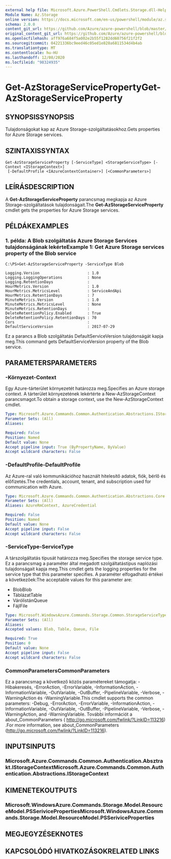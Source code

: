 ```yaml
---
external help file: Microsoft.Azure.PowerShell.Cmdlets.Storage.dll-Help.xml
Module Name: Az.Storage
online version: https://docs.microsoft.com/en-us/powershell/module/az.storage/get-azstorageserviceproperty
schema: 2.0.0
content_git_url: https://github.com/Azure/azure-powershell/blob/master/src/Storage/Storage.Management/help/Get-AzStorageServiceProperty.md
original_content_git_url: https://github.com/Azure/azure-powershell/blob/master/src/Storage/Storage.Management/help/Get-AzStorageServiceProperty.md
ms.openlocfilehash: aff976a684f5a002e2b55f1282dd60756f21f2f2
ms.sourcegitcommit: 04221336bc9eed46c05ed1e828a6811534d4b4ab
ms.translationtype: MT
ms.contentlocale: hu-HU
ms.lasthandoff: 12/08/2020
ms.locfileid: "98324935"
---
```

# <span data-ttu-id="48a9a-101">Get-AzStorageServiceProperty</span><span class="sxs-lookup"><span data-stu-id="48a9a-101">Get-AzStorageServiceProperty</span></span>

## <span data-ttu-id="48a9a-102">SYNOPSIS</span><span class="sxs-lookup"><span data-stu-id="48a9a-102">SYNOPSIS</span></span>
<span data-ttu-id="48a9a-103">Tulajdonságokat kap az Azure Storage-szolgáltatásokhoz.</span><span class="sxs-lookup"><span data-stu-id="48a9a-103">Gets properties for Azure Storage services.</span></span>

## <span data-ttu-id="48a9a-104">SZINTAXIS</span><span class="sxs-lookup"><span data-stu-id="48a9a-104">SYNTAX</span></span>

```
Get-AzStorageServiceProperty [-ServiceType] <StorageServiceType> [-Context <IStorageContext>]
 [-DefaultProfile <IAzureContextContainer>] [<CommonParameters>]
```

## <span data-ttu-id="48a9a-105">LEÍRÁS</span><span class="sxs-lookup"><span data-stu-id="48a9a-105">DESCRIPTION</span></span>
<span data-ttu-id="48a9a-106">A **Get-AzStorageServiceProperty** parancsmag megkapja az Azure Storage-szolgáltatások tulajdonságait.</span><span class="sxs-lookup"><span data-stu-id="48a9a-106">The **Get-AzStorageServiceProperty** cmdlet gets the properties for Azure Storage services.</span></span>

## <span data-ttu-id="48a9a-107">PÉLDÁK</span><span class="sxs-lookup"><span data-stu-id="48a9a-107">EXAMPLES</span></span>

### <span data-ttu-id="48a9a-108">1. példa: A Blob szolgáltatás Azure Storage Services tulajdonságának lekérte</span><span class="sxs-lookup"><span data-stu-id="48a9a-108">Example 1: Get  Azure Storage services property of the Blob service</span></span>
```
C:\PS>Get-AzStorageServiceProperty -ServiceType Blob

Logging.Version                     : 1.0
Logging.LoggingOperations           : None
Logging.RetentionDays               : 
HourMetrics.Version                 : 1.0
HourMetrics.MetricsLevel            : ServiceAndApi
HourMetrics.RetentionDays           : 7
MinuteMetrics.Version               : 1.0
MinuteMetrics.MetricsLevel          : None
MinuteMetrics.RetentionDays         : 
DeleteRetentionPolicy.Enabled       : True
DeleteRetentionPolicy.RetentionDays : 70
Cors                                : 
DefaultServiceVersion               : 2017-07-29
```

<span data-ttu-id="48a9a-109">Ez a parancs a Blob szolgáltatás DefaultServiceVersion tulajdonságát kapja meg.</span><span class="sxs-lookup"><span data-stu-id="48a9a-109">This command gets DefaultServiceVersion property of the Blob service.</span></span>

## <span data-ttu-id="48a9a-110">PARAMETERS</span><span class="sxs-lookup"><span data-stu-id="48a9a-110">PARAMETERS</span></span>

### <span data-ttu-id="48a9a-111">-Környezet</span><span class="sxs-lookup"><span data-stu-id="48a9a-111">-Context</span></span>
<span data-ttu-id="48a9a-112">Egy Azure-tárterület környezetét határozza meg.</span><span class="sxs-lookup"><span data-stu-id="48a9a-112">Specifies an Azure storage context.</span></span>
<span data-ttu-id="48a9a-113">A tárterület környezetének lekértérte a New-AzStorageContext parancsmagot.</span><span class="sxs-lookup"><span data-stu-id="48a9a-113">To obtain a storage context, use the New-AzStorageContext cmdlet.</span></span>

```yaml
Type: Microsoft.Azure.Commands.Common.Authentication.Abstractions.IStorageContext
Parameter Sets: (All)
Aliases:

Required: False
Position: Named
Default value: None
Accept pipeline input: True (ByPropertyName, ByValue)
Accept wildcard characters: False
```

### <span data-ttu-id="48a9a-114">-DefaultProfile</span><span class="sxs-lookup"><span data-stu-id="48a9a-114">-DefaultProfile</span></span>
<span data-ttu-id="48a9a-115">Az Azure-ral való kommunikációhoz használt hitelesítő adatok, fiók, bérlő és előfizetés.</span><span class="sxs-lookup"><span data-stu-id="48a9a-115">The credentials, account, tenant, and subscription used for communication with Azure.</span></span>

```yaml
Type: Microsoft.Azure.Commands.Common.Authentication.Abstractions.Core.IAzureContextContainer
Parameter Sets: (All)
Aliases: AzureRmContext, AzureCredential

Required: False
Position: Named
Default value: None
Accept pipeline input: False
Accept wildcard characters: False
```

### <span data-ttu-id="48a9a-116">-ServiceType</span><span class="sxs-lookup"><span data-stu-id="48a9a-116">-ServiceType</span></span>
<span data-ttu-id="48a9a-117">A társzolgáltatás típusát határozza meg.</span><span class="sxs-lookup"><span data-stu-id="48a9a-117">Specifies the storage service type.</span></span>
<span data-ttu-id="48a9a-118">Ez a parancsmag a paraméter által megadott szolgáltatástípus naplózási tulajdonságait kapja meg.</span><span class="sxs-lookup"><span data-stu-id="48a9a-118">This cmdlet gets the logging properties for the service type that this parameter specifies.</span></span>
<span data-ttu-id="48a9a-119">A paraméter elfogadható értékei a következőek:</span><span class="sxs-lookup"><span data-stu-id="48a9a-119">The acceptable values for this parameter are:</span></span>
- <span data-ttu-id="48a9a-120">Blob</span><span class="sxs-lookup"><span data-stu-id="48a9a-120">Blob</span></span> 
- <span data-ttu-id="48a9a-121">Táblázat</span><span class="sxs-lookup"><span data-stu-id="48a9a-121">Table</span></span>
- <span data-ttu-id="48a9a-122">Várólistán</span><span class="sxs-lookup"><span data-stu-id="48a9a-122">Queue</span></span>
- <span data-ttu-id="48a9a-123">Fájl</span><span class="sxs-lookup"><span data-stu-id="48a9a-123">File</span></span>

```yaml
Type: Microsoft.WindowsAzure.Commands.Storage.Common.StorageServiceType
Parameter Sets: (All)
Aliases:
Accepted values: Blob, Table, Queue, File

Required: True
Position: 0
Default value: None
Accept pipeline input: False
Accept wildcard characters: False
```

### <span data-ttu-id="48a9a-124">CommonParameters</span><span class="sxs-lookup"><span data-stu-id="48a9a-124">CommonParameters</span></span>
<span data-ttu-id="48a9a-125">Ez a parancsmag a következő közös paramétereket támogatja: -Hibakeresés, -ErrorAction, -ErrorVariable, -InformationAction, -InformationVariable, -OutVariable, -OutBuffer, -PipelineVariable, -Verbose, -WarningAction és -WarningVariable.</span><span class="sxs-lookup"><span data-stu-id="48a9a-125">This cmdlet supports the common parameters: -Debug, -ErrorAction, -ErrorVariable, -InformationAction, -InformationVariable, -OutVariable, -OutBuffer, -PipelineVariable, -Verbose, -WarningAction, and -WarningVariable.</span></span> <span data-ttu-id="48a9a-126">További információt a about_CommonParameters ( http://go.microsoft.com/fwlink/?LinkID=113216) .</span><span class="sxs-lookup"><span data-stu-id="48a9a-126">For more information, see about_CommonParameters (http://go.microsoft.com/fwlink/?LinkID=113216).</span></span>

## <span data-ttu-id="48a9a-127">INPUTS</span><span class="sxs-lookup"><span data-stu-id="48a9a-127">INPUTS</span></span>

### <span data-ttu-id="48a9a-128">Microsoft.Azure.Commands.Common.Authentication.Absztrakt.IStorageContext</span><span class="sxs-lookup"><span data-stu-id="48a9a-128">Microsoft.Azure.Commands.Common.Authentication.Abstractions.IStorageContext</span></span>

## <span data-ttu-id="48a9a-129">KIMENETEK</span><span class="sxs-lookup"><span data-stu-id="48a9a-129">OUTPUTS</span></span>

### <span data-ttu-id="48a9a-130">Microsoft.WindowsAzure.Commands.Storage.Model.ResourceModel.PSSeriviceProperties</span><span class="sxs-lookup"><span data-stu-id="48a9a-130">Microsoft.WindowsAzure.Commands.Storage.Model.ResourceModel.PSSeriviceProperties</span></span>

## <span data-ttu-id="48a9a-131">MEGJEGYZÉSEK</span><span class="sxs-lookup"><span data-stu-id="48a9a-131">NOTES</span></span>

## <span data-ttu-id="48a9a-132">KAPCSOLÓDÓ HIVATKOZÁSOK</span><span class="sxs-lookup"><span data-stu-id="48a9a-132">RELATED LINKS</span></span>
